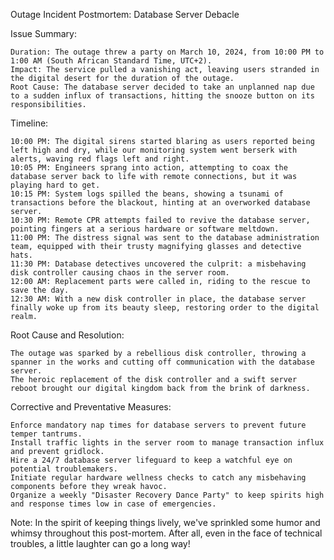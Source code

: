 Outage Incident Postmortem: Database Server Debacle

Issue Summary:

    Duration: The outage threw a party on March 10, 2024, from 10:00 PM to 1:00 AM (South African Standard Time, UTC+2).
    Impact: The service pulled a vanishing act, leaving users stranded in the digital desert for the duration of the outage.
    Root Cause: The database server decided to take an unplanned nap due to a sudden influx of transactions, hitting the snooze button on its responsibilities.

Timeline:

    10:00 PM: The digital sirens started blaring as users reported being left high and dry, while our monitoring system went berserk with alerts, waving red flags left and right.
    10:05 PM: Engineers sprang into action, attempting to coax the database server back to life with remote connections, but it was playing hard to get.
    10:15 PM: System logs spilled the beans, showing a tsunami of transactions before the blackout, hinting at an overworked database server.
    10:30 PM: Remote CPR attempts failed to revive the database server, pointing fingers at a serious hardware or software meltdown.
    11:00 PM: The distress signal was sent to the database administration team, equipped with their trusty magnifying glasses and detective hats.
    11:30 PM: Database detectives uncovered the culprit: a misbehaving disk controller causing chaos in the server room.
    12:00 AM: Replacement parts were called in, riding to the rescue to save the day.
    12:30 AM: With a new disk controller in place, the database server finally woke up from its beauty sleep, restoring order to the digital realm.

Root Cause and Resolution:

    The outage was sparked by a rebellious disk controller, throwing a spanner in the works and cutting off communication with the database server.
    The heroic replacement of the disk controller and a swift server reboot brought our digital kingdom back from the brink of darkness.

Corrective and Preventative Measures:

    Enforce mandatory nap times for database servers to prevent future temper tantrums.
    Install traffic lights in the server room to manage transaction influx and prevent gridlock.
    Hire a 24/7 database server lifeguard to keep a watchful eye on potential troublemakers.
    Initiate regular hardware wellness checks to catch any misbehaving components before they wreak havoc.
    Organize a weekly "Disaster Recovery Dance Party" to keep spirits high and response times low in case of emergencies.

Note: In the spirit of keeping things lively, we've sprinkled some humor and whimsy throughout this post-mortem. After all, even in the face of technical troubles, a little laughter can go a long way!
